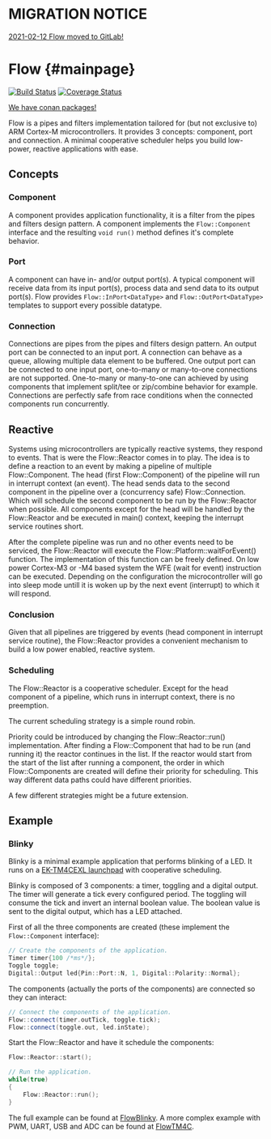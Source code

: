 # MIGRATION NOTICE

[2021-02-12 Flow moved to GitLab!](https://gitlab.com/m-spiessens/Flow)

# Flow {#mainpage}

[![Build Status](https://travis-ci.com/CynaraKrewe/Flow.svg?branch=master)](https://travis-ci.com/CynaraKrewe/Flow)
[![Coverage Status](https://coveralls.io/repos/github/CynaraKrewe/Flow/badge.svg?branch=master)](https://coveralls.io/github/CynaraKrewe/Flow?branch=master)

[We have conan packages!](https://gitlab.com/m-spiessens/spiessensm/-/packages)

Flow is a pipes and filters implementation tailored for (but not exclusive to) ARM Cortex-M microcontrollers. It provides 3 concepts: component, port and connection.
A minimal cooperative scheduler helps you build low-power, reactive applications with ease.

## Concepts

### Component

A component provides application functionality, it is a filter from the pipes and filters design pattern. A component implements the ```Flow::Component``` interface and the resulting ```void run()``` method defines it's complete behavior.

### Port

A component can have in- and/or output port(s). A typical component will receive data from its input port(s), process data and send data to its output port(s). Flow provides ```Flow::InPort<DataType>``` and ```Flow::OutPort<DataType>``` templates to support every possible datatype.

### Connection

Connections are pipes from the pipes and filters design pattern. An output port can be connected to an input port. A connection can behave as a queue, allowing multiple data element to be buffered. One output port can be connected to one input port, one-to-many or many-to-one connections are not supported. One-to-many or many-to-one can achieved by using components that implement split/tee or zip/combine behavior for example. Connections are perfectly safe from race conditions when the connected components run concurrently.

## Reactive

Systems using microcontrollers are typically reactive systems, they respond to events.
That is were the Flow::Reactor comes in to play.
The idea is to define a reaction to an event by making a pipeline of multiple Flow::Component.
The head (first Flow::Component) of the pipeline will run in interrupt context (an event).
The head sends data to the second component in the pipeline over a (concurrency safe) Flow::Connection.
Which will schedule the second component to be run by the Flow::Reactor when possible.
All components except for the head will be handled by the Flow::Reactor and be executed in main() context, keeping the interrupt service routines short.

After the complete pipeline was run and no other events need to be serviced, the Flow::Reactor will execute the Flow::Platform::waitForEvent() function.
The implementation of this function can be freely defined.
On low power Cortex-M3 or -M4 based system the WFE (wait for event) instruction can be executed.
Depending on the configuration the microcontroller will go into sleep mode untill it is woken up by the next event (interrupt) to which it will respond.

### Conclusion

Given that all pipelines are triggered by events (head component in interrupt service routine), the Flow::Reactor provides a convenient mechanism to build a low power enabled, reactive system.

### Scheduling

The Flow::Reactor is a cooperative scheduler. Except for the head component of a pipeline, which runs in interrupt context, there is no preemption.

The current scheduling strategy is a simple round robin. 

Priority could be introduced by changing the Flow::Reactor::run() implementation. After finding a Flow::Component that had to be run (and running it) the reactor continues in the list. If the reactor would start from the start of the list after running a component, the order in which Flow::Components are created will define their priority for scheduling. This way different data paths could have different priorities. 

A few different strategies might be a future extension.

## Example

### Blinky

Blinky is a minimal example application that performs blinking of a LED. It runs on a [EK-TM4CEXL launchpad](http://www.ti.com/tool/EK-TM4C129EXL) with cooperative scheduling.

Blinky is composed of 3 components: a timer, toggling and a digital output. The timer will generate a tick every configured period. The toggling will consume the tick and invert an internal boolean value. The boolean value is sent to the digital output, which has a LED attached.

First of all the three components are created (these implement the ```Flow::Component``` interface):

```cpp
// Create the components of the application.
Timer timer{100 /*ms*/};
Toggle toggle;
Digital::Output led{Pin::Port::N, 1, Digital::Polarity::Normal};

```

The components (actually the ports of the components) are connected so they can interact:

```cpp
// Connect the components of the application.
Flow::connect(timer.outTick, toggle.tick);
Flow::connect(toggle.out, led.inState);
```

Start the Flow::Reactor and have it schedule the components: 

```cpp
Flow::Reactor::start();

// Run the application.
while(true)
{
	Flow::Reactor::run();
}
```
The full example can be found at [FlowBlinky](https://github.com/CynaraKrewe/FlowBlinky).
A more complex example with PWM, UART, USB and ADC can be found at [FlowTM4C](https://github.com/CynaraKrewe/FlowTM4C).
